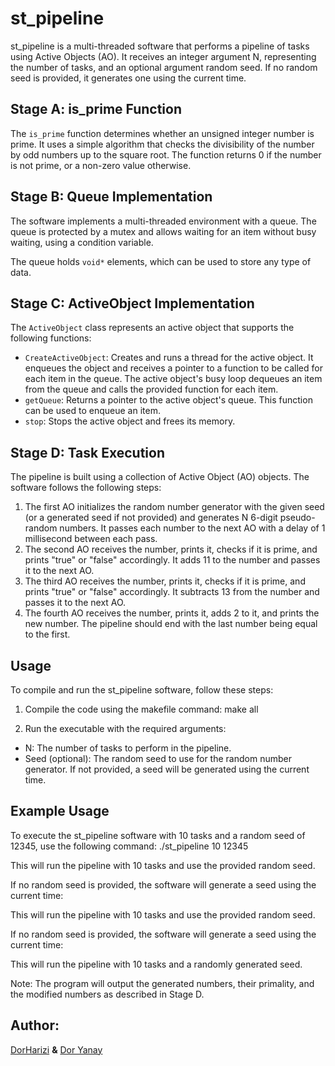 # st_pipeline

st_pipeline is a multi-threaded software that performs a pipeline of tasks using Active Objects (AO). It receives an integer argument N, representing the number of tasks, and an optional argument random seed. If no random seed is provided, it generates one using the current time.

## Stage A: is_prime Function

The `is_prime` function determines whether an unsigned integer number is prime. It uses a simple algorithm that checks the divisibility of the number by odd numbers up to the square root. The function returns 0 if the number is not prime, or a non-zero value otherwise.

## Stage B: Queue Implementation

The software implements a multi-threaded environment with a queue. The queue is protected by a mutex and allows waiting for an item without busy waiting, using a condition variable.

The queue holds `void*` elements, which can be used to store any type of data.

## Stage C: ActiveObject Implementation

The `ActiveObject` class represents an active object that supports the following functions:

- `CreateActiveObject`: Creates and runs a thread for the active object. It enqueues the object and receives a pointer to a function to be called for each item in the queue. The active object's busy loop dequeues an item from the queue and calls the provided function for each item.
- `getQueue`: Returns a pointer to the active object's queue. This function can be used to enqueue an item.
- `stop`: Stops the active object and frees its memory.

## Stage D: Task Execution

The pipeline is built using a collection of Active Object (AO) objects. The software follows the following steps:

1. The first AO initializes the random number generator with the given seed (or a generated seed if not provided) and generates N 6-digit pseudo-random numbers. It passes each number to the next AO with a delay of 1 millisecond between each pass.
2. The second AO receives the number, prints it, checks if it is prime, and prints "true" or "false" accordingly. It adds 11 to the number and passes it to the next AO.
3. The third AO receives the number, prints it, checks if it is prime, and prints "true" or "false" accordingly. It subtracts 13 from the number and passes it to the next AO.
4. The fourth AO receives the number, prints it, adds 2 to it, and prints the new number. The pipeline should end with the last number being equal to the first.

## Usage

To compile and run the st_pipeline software, follow these steps:

1. Compile the code using the makefile command: make all

2. Run the executable with the required arguments:


- N: The number of tasks to perform in the pipeline.
- Seed (optional): The random seed to use for the random number generator. If not provided, a seed will be generated using the current time.

## Example Usage

To execute the st_pipeline software with 10 tasks and a random seed of 12345, use the following command:
./st_pipeline 10 12345

This will run the pipeline with 10 tasks and use the provided random seed.

If no random seed is provided, the software will generate a seed using the current time:



This will run the pipeline with 10 tasks and use the provided random seed.

If no random seed is provided, the software will generate a seed using the current time:


This will run the pipeline with 10 tasks and a randomly generated seed.

Note: The program will output the generated numbers, their primality, and the modified numbers as described in Stage D.

## Author: </div>
[DorHarizi](https://github.com/DorHarizi "DorHarizi") **&** [Dor Yanay](https://github.com/DorYanay "Dor Yanay")</div>
